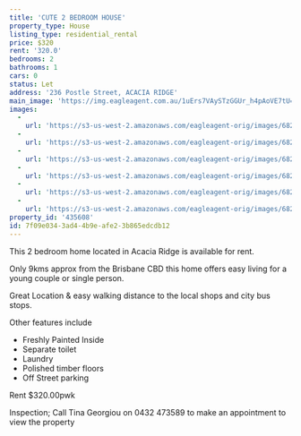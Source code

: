 ```yaml
---
title: 'CUTE 2 BEDROOM HOUSE'
property_type: House
listing_type: residential_rental
price: $320
rent: '320.0'
bedrooms: 2
bathrooms: 1
cars: 0
status: Let
address: '236 Postle Street, ACACIA RIDGE'
main_image: 'https://img.eagleagent.com.au/1uErs7VAySTzGGUr_h4pAoVE7tU=/1280x854/smart/https://s3-us-west-2.amazonaws.com/eagleagent-orig/images/6826080/414694003-image-M.jpg'
images:
  -
    url: 'https://s3-us-west-2.amazonaws.com/eagleagent-orig/images/6826085/414694003-image-E.jpg'
  -
    url: 'https://s3-us-west-2.amazonaws.com/eagleagent-orig/images/6826084/414694003-image-D.jpg'
  -
    url: 'https://s3-us-west-2.amazonaws.com/eagleagent-orig/images/6826083/414694003-image-C.jpg'
  -
    url: 'https://s3-us-west-2.amazonaws.com/eagleagent-orig/images/6826082/414694003-image-B.jpg'
  -
    url: 'https://s3-us-west-2.amazonaws.com/eagleagent-orig/images/6826081/414694003-image-A.jpg'
  -
    url: 'https://s3-us-west-2.amazonaws.com/eagleagent-orig/images/6826080/414694003-image-M.jpg'
property_id: '435608'
id: 7f09e034-3ad4-4b9e-afe2-3b865edcdb12
---
```

This 2 bedroom home located in Acacia Ridge is available for rent.

Only 9kms approx from the Brisbane CBD  this home offers easy living for a young couple or single person.

Great Location & easy walking distance to the local shops and city bus stops.

Other features include
- Freshly Painted Inside
- Separate toilet
- Laundry
- Polished timber floors
- Off Street parking

Rent $320.00pwk

Inspection; Call Tina Georgiou on 0432 473589 to make an appointment to view the property